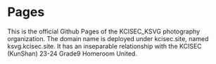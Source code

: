 # Pages
This is the official Github Pages of the KCISEC_KSVG photography organization. The domain name is deployed under kcisec.site, named ksvg.kcisec.site. It has an inseparable relationship with the KCISEC (KunShan) 23-24 Grade9 Homeroom United.
